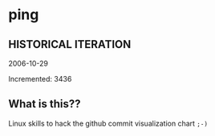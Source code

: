 # ping

## HISTORICAL ITERATION
2006-10-29

Incremented: 3436

## What is this?? 
Linux skills to hack the github commit visualization chart `;-)`
